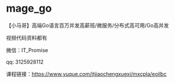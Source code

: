 # mage_go
【小马哥】高端Go语言百万并发高薪班/微服务/分布式高可用/Go高并发

视频代码资料都有

微信：IT_Promise

qq: 3125928112

课程链接：https://www.yuque.com/itjiaochengxuexi/mxcpla/eoilbc

